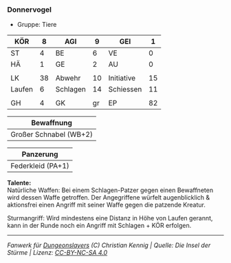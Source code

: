 ### Donnervogel  
- Gruppe: Tiere  

| KÖR | 8 | AGI | 9 | GEI | 1 |
| --- | --- | --- | --- | --- | --- |
| ST | 4 | BE | 6 | VE | 0 |
| HÄ | 1 | GE | 2 | AU | 0 |
|  |  |  |  |  |  |
| LK | 38 | Abwehr | 10 | Initiative | 15 |
| Laufen | 6 | Schlagen | 14 | Schiessen | 11 |
|  |  |  |  |  |  |
| GH | 4 | GK | gr | EP | 82 |


| Bewaffnung |
| --- |
| Großer Schnabel (WB+2) |


| Panzerung |
| --- |
| Federkleid (PA+1) |


**Talente:**  
Natürliche Waffen: Bei einem Schlagen-Patzer gegen einen Bewaffneten wird dessen Waffe getroffen. Der Angegriffene würfelt augenblicklich & aktionsfrei einen Angriff mit seiner Waffe gegen die patzende Kreatur.

Sturmangriff: Wird mindestens eine Distanz in Höhe von Laufen gerannt, kann in der Runde noch ein Angriff mit Schlagen + KÖR erfolgen.





___
*Fanwerk für [Dungeonslayers](https://www.dungeonslayers.net/) (C) Christian Kennig | Quelle: Die Insel der Stürme | Lizenz: [CC-BY-NC-SA 4.0](https://creativecommons.org/licenses/by-nc-sa/4.0/deed.de)*